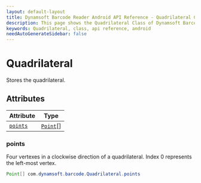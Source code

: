 ```yaml
---
layout: default-layout
title: Dynamsoft Barcode Reader Android API Reference - Quadrilateral Class
description: This page shows the Quadrilateral Class of Dynamsoft Barcode Reader for Android SDK.
keywords: Quadrilateral, class, api reference, android
needAutoGenerateSidebar: false
---
```



# Quadrilateral

Stores the quadrilateral. 

## Attributes
  
| Attribute | Type |
|---------- | ---- |
| [`points`](#points) | [`Point`](Point.md)[] |

### points

Four vertexes in a clockwise direction of a quadrilateral. Index 0 represents the left-most vertex. 

```java
Point[] com.dynamsoft.barcode.Quadrilateral.points
```



